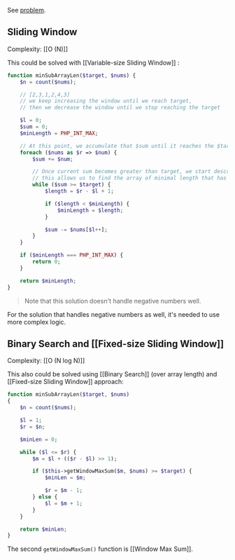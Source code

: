 See [problem](https://leetcode.com/problems/minimum-size-subarray-sum/description/?envType=problem-list-v2&envId=sliding-window).

## Sliding Window

Complexity: [[O (N)]]

This could be solved with [[Variable-size Sliding Window]] :

```php
function minSubArrayLen($target, $nums) {
    $n = count($nums);

    // [2,3,1,2,4,3]        
    // we keep increasing the window until we reach target, 
    // then we decrease the window until we stop reaching the target

	$l = 0;
	$sum = 0;
	$minLength = PHP_INT_MAX;

	// At this point, we accumulate that $sum until it reaches the $target
	foreach ($nums as $r => $num) {
		$sum += $num;

	    // Once current sum becomes greater than target, we start descreasing the size of subarray by shifting the left pointer - 
	    // this allows us to find the array of minimal length that has sum greater than or equal to target
		while ($sum >= $target) {
			$length = $r - $l + 1;

			if ($length < $minLength) {
				$minLength = $length;
			}

			$sum -= $nums[$l++];
		}
	}

	if ($minLength === PHP_INT_MAX) {
		return 0;
	}

	return $minLength;
}
```

> Note that this solution doesn't handle negative numbers well.

For the solution that handles negative numbers as well, it's needed to use more complex logic.

## Binary Search and [[Fixed-size Sliding Window]]

Complexity: [[O (N log N)]]

This also could be solved using [[Binary Search]] (over array length) and [[Fixed-size Sliding Window]] approach:

```php
function minSubArrayLen($target, $nums)
{   
    $n = count($nums);

    $l = 1;
    $r = $n;

    $minLen = 0;

    while ($l <= $r) {
        $m = $l + (($r - $l) >> 1);

        if ($this->getWindowMaxSum($m, $nums) >= $target) {
            $minLen = $m;

            $r = $m - 1;
        } else {
            $l = $m + 1;
        }
    }

    return $minLen;
}
```

The second `getWindowMaxSum()` function is [[Window Max Sum]].
